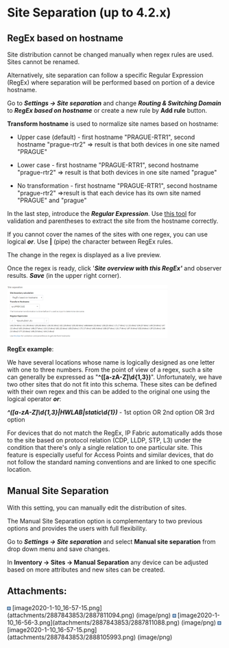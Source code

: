 # Site Separation (up to 4.2.x)

## RegEx based on hostname

<div>

<div>

Site distribution cannot be changed manually when regex rules are used.
Sites cannot be renamed.

</div>

</div>

Alternatively, site separation can follow a specific Regular Expression
(RegEx) where separation will be performed based on portion of a device
hostname.

Go to ***Settings → Site separation*** and change ***Routing & Switching
Domain*** to ***RegEx based on hostname*** or create a new rule by **Add
rule** button.

**Transform hostname** is used to normalize site names based on
hostname:

-   Upper case (default) - first hostname "PRAGUE-RTR1", second hostname
    "prague-rtr2" => result is that both devices in one site named
    "PRAGUE"

-   Lower case - first hostname "PRAGUE-RTR1", second hostname
    "prague-rtr2" => result is that both devices in one site named
    "prague"

-   No transformation - first hostname "PRAGUE-RTR1", second hostname
    "prague-rtr2" =>result is that each device has its own site named
    "PRAGUE" and "prague"

In the last step, introduce the ***Regular Expression***. Use [this
tool](https://regex101.com/) for validation and parentheses to extract
the site from the hostname correctly.

<div>

<div>

If you cannot cover the names of the sites with one regex, you can use
logical ***or***. Use **\|** (pipe) the character between RegEx rules.

</div>

</div>

The change in the regex is displayed as a live preview.

Once the regex is ready, click '***Site overview with this RegEx'*** and
observer results. ***Save*** (in the upper right corner).

<img src="attachments/2887843853/2888105993.png?width=374" class="image-left" loading="lazy" data-image-src="attachments/2887843853/2888105993.png" data-height="445" data-width="1350" data-unresolved-comment-count="0" data-linked-resource-id="2888105993" data-linked-resource-version="2" data-linked-resource-type="attachment" data-linked-resource-default-alias="image2020-1-10_16-57-15.png" data-base-url="https://ipfabric.atlassian.net/wiki" data-linked-resource-content-type="image/png" data-linked-resource-container-id="2887843853" data-linked-resource-container-version="1" data-media-id="d13c5cb7-79e1-4a8f-8d89-8a204ab04acf" data-media-type="file" width="374" />

**RegEx example**:

We have several locations whose name is logically designed as one letter
with one to three numbers. From the point of view of a regex, such a
site can generally be expressed as
"**^(\[a-zA-Z\]\\d{1,3})**". Unfortunately, we have two other sites that
do not fit into this schema. These sites can be defined with their own
regex and this can be added to the original one using the logical
operator ***or***:

***^(\[a-zA-Z\]\\d{1,3}\|HWLAB\|static\\d{1})*** - 1st option OR 2nd
option OR 3rd option  

<div>

<div>

For devices that do not match the RegEx, IP Fabric automatically adds
those to the site based on protocol relation (CDP, LLDP, STP, L3) under
the condition that there's only a single relation to one particular
site. This feature is especially useful for Access Points and similar
devices, that do not follow the standard naming conventions and are
linked to one specific location.

</div>

</div>

## Manual Site Separation

<div>

<div>

With this setting, you can manually edit the distribution of sites.

</div>

</div>

The Manual Site Separation option is complementary to two previous
options and provides the users with full flexibility.

Go to ***Settings → Site separation*** and select **Manual site
separation** from drop down menu and save changes.

In **Inventory → Sites → Manual Separation** any device can be adjusted
based on more attributes and new sites can be created.

<div class="pageSectionHeader">

## Attachments:

</div>

<div class="greybox" align="left">

<img src="images/icons/bullet_blue.gif" width="8" height="8" />
[image2020-1-10_16-57-15.png](attachments/2887843853/2887811094.png)
(image/png)  
<img src="images/icons/bullet_blue.gif" width="8" height="8" />
[image2020-1-10_16-56-3.png](attachments/2887843853/2887811088.png)
(image/png)  
<img src="images/icons/bullet_blue.gif" width="8" height="8" />
[image2020-1-10_16-57-15.png](attachments/2887843853/2888105993.png)
(image/png)  

</div>
